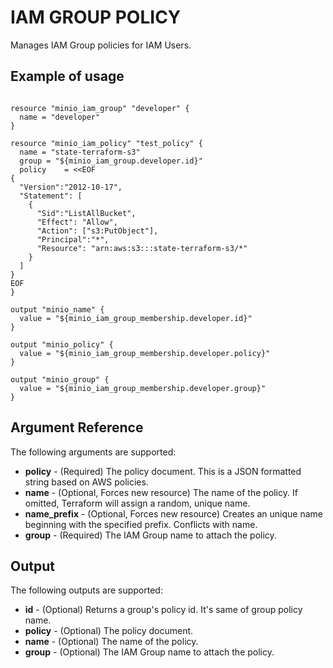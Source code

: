 # IAM GROUP POLICY

Manages IAM Group policies for IAM Users.

## Example of usage

```hcl

resource "minio_iam_group" "developer" {
  name = "developer"
}

resource "minio_iam_policy" "test_policy" {
  name = "state-terraform-s3"
  group = "${minio_iam_group.developer.id}"
  policy    = <<EOF
{
  "Version":"2012-10-17",
  "Statement": [
    {
      "Sid":"ListAllBucket",
      "Effect": "Allow",
      "Action": ["s3:PutObject"],
      "Principal":"*",
      "Resource": "arn:aws:s3:::state-terraform-s3/*"
    }
  ]
}
EOF
}

output "minio_name" {
  value = "${minio_iam_group_membership.developer.id}"
}

output "minio_policy" {
  value = "${minio_iam_group_membership.developer.policy}"
}

output "minio_group" {
  value = "${minio_iam_group_membership.developer.group}"
}
```

## Argument Reference

The following arguments are supported:

* **policy** - (Required) The policy document. This is a JSON formatted string based on AWS policies.
* **name** - (Optional, Forces new resource) The name of the policy. If omitted, Terraform will assign a random, unique name.
* **name_prefix** - (Optional, Forces new resource) Creates an unique name beginning with the specified prefix. Conflicts with name.
* **group** - (Required) The IAM Group name to attach the policy.

## Output

The following outputs are supported:

* **id** - (Optional) Returns a group's policy id. It's same of group policy name.
* **policy** - (Optional) The policy document.
* **name** - (Optional) The name of the policy.
* **group** - (Optional) The IAM Group name to attach the policy.
